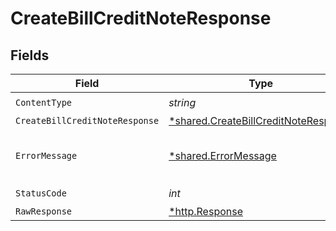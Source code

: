 # CreateBillCreditNoteResponse


## Fields

| Field                                                                                       | Type                                                                                        | Required                                                                                    | Description                                                                                 |
| ------------------------------------------------------------------------------------------- | ------------------------------------------------------------------------------------------- | ------------------------------------------------------------------------------------------- | ------------------------------------------------------------------------------------------- |
| `ContentType`                                                                               | *string*                                                                                    | :heavy_check_mark:                                                                          | N/A                                                                                         |
| `CreateBillCreditNoteResponse`                                                              | [*shared.CreateBillCreditNoteResponse](../../models/shared/createbillcreditnoteresponse.md) | :heavy_minus_sign:                                                                          | Success                                                                                     |
| `ErrorMessage`                                                                              | [*shared.ErrorMessage](../../models/shared/errormessage.md)                                 | :heavy_minus_sign:                                                                          | The request made is not valid.                                                              |
| `StatusCode`                                                                                | *int*                                                                                       | :heavy_check_mark:                                                                          | N/A                                                                                         |
| `RawResponse`                                                                               | [*http.Response](https://pkg.go.dev/net/http#Response)                                      | :heavy_minus_sign:                                                                          | N/A                                                                                         |